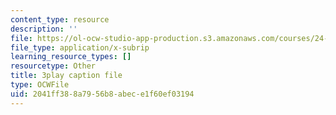 ```yaml
---
content_type: resource
description: ''
file: https://ol-ocw-studio-app-production.s3.amazonaws.com/courses/24-908-creole-language-and-caribbean-identities-spring-2017/2041ff388a7956b8abece1f60ef03194_Qm6ykShr0Pg.vtt
file_type: application/x-subrip
learning_resource_types: []
resourcetype: Other
title: 3play caption file
type: OCWFile
uid: 2041ff38-8a79-56b8-abec-e1f60ef03194
---
```

